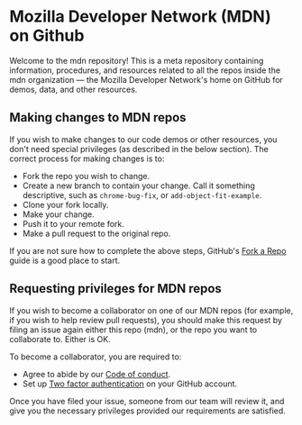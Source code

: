 # Mozilla Developer Network (MDN) on Github

Welcome to the mdn repository! This is a meta repository containing information, procedures, and resources related to all the repos inside the mdn organization — the Mozilla Developer Network's home on GitHub for demos, data, and other resources.

## Making changes to MDN repos

If you wish to make changes to our code demos or other resources, you don't need special privileges (as described in the below section). The correct process for making changes is to:

* Fork the repo you wish to change.
* Create a new branch to contain your change. Call it something descriptive, such as `chrome-bug-fix`, or `add-object-fit-example`.
* Clone your fork locally.
* Make your change.
* Push it to your remote fork.
* Make a pull request to the original repo.

If you are not sure how to complete the above steps, GitHub's [Fork a Repo](https://help.github.com/articles/fork-a-repo/#fork-an-example-repository) guide is a good place to start.

## Requesting privileges for MDN repos

If you wish to become a collaborator on one of our MDN repos (for example, if you wish to help review pull requests), you should make this request by filing an issue again either this repo (mdn), or the repo you want to collaborate to. Either is OK.

To become a collaborator, you are required to:

* Agree to abide by our [Code of conduct](CODE_OF_CONDUCT.md).
* Set up [Two factor authentication](https://github.com/blog/1614-two-factor-authentication) on your GitHub account.

Once you have filed your issue, someone from our team will review it, and give you the necessary privileges provided our requirements are satisfied.
